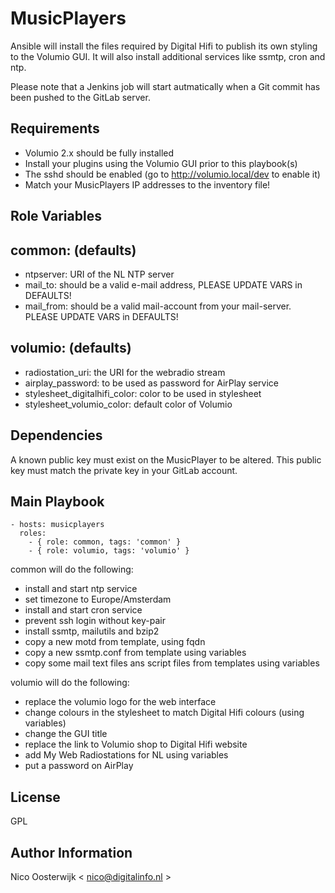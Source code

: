 MusicPlayers
============

Ansible will install the files required by Digital Hifi to publish its own styling to the Volumio GUI. It will also install additional services like ssmtp, cron and ntp. 

Please note that a Jenkins job will start autmatically when a Git commit has been pushed to the GitLab server.

Requirements
------------
- Volumio 2.x should be fully installed
- Install your plugins using the Volumio GUI prior to this playbook(s)
- The sshd should be enabled (go to http://volumio.local/dev to enable it)
- Match your MusicPlayers IP addresses to the inventory file!

Role Variables
--------------

common: (defaults)
-------
- ntpserver: URI of the NL NTP server
- mail_to: should be a valid e-mail address, PLEASE UPDATE VARS in DEFAULTS! 
- mail_from: should be a valid mail-account from your mail-server. PLEASE UPDATE VARS in DEFAULTS!

volumio: (defaults)
--------
- radiostation_uri: the URI for the webradio stream
- airplay_password: to be used as password for AirPlay service
- stylesheet_digitalhifi_color: color to be used in stylesheet
- stylesheet_volumio_color: default color of Volumio


Dependencies
------------

A known public key must exist on the MusicPlayer to be altered. This public key must match the private key in your GitLab account.

Main Playbook
-------------

    - hosts: musicplayers
      roles:
        - { role: common, tags: 'common' }
        - { role: volumio, tags: 'volumio' }

common will do the following:
- install and start ntp service
- set timezone to Europe/Amsterdam
- install and start cron service
- prevent ssh login without key-pair
- install ssmtp, mailutils and bzip2
- copy a new motd from template, using fqdn
- copy a new ssmtp.conf from template using variables
- copy some mail text files ans script files from templates using variables

volumio will do the following:
- replace the volumio logo for the web interface
- change colours in the stylesheet to match Digital Hifi colours (using variables)
- change the GUI title
- replace the link to Volumio shop to Digital Hifi website
- add My Web Radiostations for NL using variables
- put a password on AirPlay

License
-------

GPL

Author Information
------------------

Nico Oosterwijk < nico@digitalinfo.nl >

